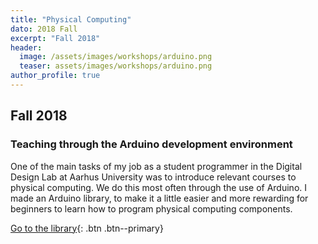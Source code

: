 ```yaml
---
title: "Physical Computing"
dato: 2018 Fall
excerpt: "Fall 2018"
header:
  image: /assets/images/workshops/arduino.png
  teaser: assets/images/workshops/arduino.png
author_profile: true
---
```


## Fall 2018

### Teaching through the Arduino development environment

One of the main tasks of my job as a student programmer in the Digital Design Lab  at Aarhus University was to introduce relevant courses to physical computing. We do this most often through the use of Arduino.
I made an Arduino library, to make it a little easier and more rewarding for beginners to learn how to program physical computing components.

[Go to the library](https://github.com/DDlabAU/DDbasics){: .btn .btn--primary}
